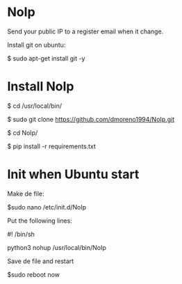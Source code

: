# NoIp
Send your public IP to a register email when it change.

Install git on ubuntu:

$ sudo apt-get install git -y

# Install NoIp
$ cd /usr/local/bin/

$ sudo git clone https://github.com/dmoreno1994/NoIp.git

$ cd NoIp/

$ pip install -r requirements.txt

# Init when Ubuntu start
Make de file:

$sudo nano /etc/init.d/NoIp

Put the following lines:

#! /bin/sh

python3 nohup /usr/local/bin/NoIp

Save de file and restart

$sudo reboot now
